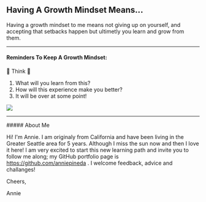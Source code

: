 ## Having A Growth Mindset Means...

Having a growth mindset to me means not giving up on yourself, and accepting that setbacks happen but ultimetly you learn and grow from them.


<hr>

#### Reminders To Keep A Growth Mindset:

:thinking:  Think   :thinking:
1. What will you learn from this?
2. How will this experience make you better?
3. It will be over at some point!

<p><img class="aligncenter" src="https://i.pinimg.com/736x/70/3f/af/703faf82f80256f17727c6f2e98840b8--so-true-twitter.jpg" /></p>

<hr>
##### About Me

Hi! I'm Annie. I am originaly from California and have been living in the Greater Seattle area for 5 years. Although I miss the sun now and then I love it here! I am very excited to start this new learning path and invite you to follow me along; my GitHub portfolio page is https://github.com/anniepineda . I welcome feedback, advice and challanges!


Cheers,


Annie
